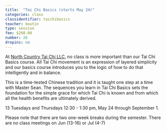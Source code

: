```yaml
---
title:  "Tai Chi Basics (starts May 24)"
categories: class
classidentifier: taichibasics
teacher: boutin
type: session
fee: $260.00
number: 26
dropins: no
---
```

At <a href="http://www.trilliumyogacenter.com/nctaichi.html">North Country Tai Chi LLC</a>, no class is more important than our Tai Chi Basics course. All Tai Chi movement is an expression of layered simplicity and our basics course introduces you to the logic of how to do that intelligently and in balance.

This is a time-tested Chinese tradition and it is taught one step at a time with Master Sean. The sequences you learn in Tai Chi Basics sets the foundation for the simple grace for which Tai Chi is known and from which all the health benefits are ultimately derived.

13 Tuesdays and Thursdays 12:30 - 1:30 pm, May 24 through September 1.

Please note that there are two one-week breaks during the semester. There are no
class meetings on Jun (13-16) or Jul (4-7)
